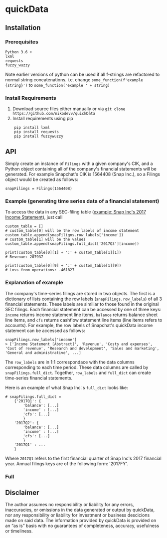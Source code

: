 # quickData
## Installation
### Prerequisites
```
Python 3.6 +
lxml
requests
fuzzy_wuzzy
```
Note earlier versions of python can be used if all f-strings are refactored to normal string concatenations. i.e. change `some_function(f'example {string}')` to `some_function('example ' + string)`
### Install Requirements
1. Download source files either manually or via `git clone https://github.com/nikodevv/quickData`
2. Install requirements using pip
```
	pip install lxml
	pip install requests
	pip install fuzzywuzzy
```

## API
Simply create an instance of `Filings` with a given company's CIK, and a Python object containing all of the company's financial statements will be generated. For example Snapchat's CIK is 1564408 (Snap Inc.), so a Filings object would be created as follows:
```
snapFilings = Filings(1564408)
```
### Example (generating time series data of a financial statement)
To access the data in any SEC-filing table ([example: Snap Inc's 2017 Income Statement](https://www.sec.gov/Archives/edgar/data/1564408/000156459017022434/R4.htm)), just call 
```
custom_table = [] 
# custom_table[0] will be the row labels of income statement
custom_table.append(snapFiligns.row_labels['income'])
# custom_table[1] will be the values
custom_table.append(snapFilings.full_dict['2017Q3'][income])

print(custom_table[0][1] + ':' + custom_table[1][1])
# Revenue: 207937

print(custom_table[0][9] + ':' + custom_table[1][9])
# Loss from operations: -461827
```

### Explanation of example
The company's time-series filings are stored in two objects.
The first is a dictionary of lists containing the row labels (`snapFilings.row_labels`) of all 3 financial statements. These labels are similiar to those found in the original SEC filings. Each financial statement can be accessed by one of three keys: `income` returns income statement line items, `balance` returns balance sheet line items, and `cfs` returns cashflow statement line items (line items refers to accounts). For example, the row labels of Snapchat's quickData income statement can be accessed as follows:
```
snapFilings.row_labels['income']
> ['Income Statement [Abstract]', 'Revenue', 'Costs and expenses', 'Cost of revenue', 'Research and development', 'Sales and marketing', 'General and administrative', ...]
```
The `row_labels` are in 1:1 correspondace with the data columns corresponding to each time period. These data columns are called by `snapFilings.full_dict`. Together, `row_labels` and `full_dict` can create time-series financial statements.

Here is an example of what Snap Inc.'s `full_dict` looks like:
```
# snapFilings.full_dict = 
	{'2017Q1': {
		'balance': [...]
		'income' : [...]
		'cfs': [...]
		}
	'2017Q2': {
		'balance': [...]
		'income' : [...]
		'cfs': [...]
		}
	'2017Q1' : ...
	}
```

Where `2017Q1` refers to the first financial quarter of Snap Inc's 2017 financial year. Annual filings keys are of the following form: '2017FY'.


### Full 

## Disclaimer
The author assumes no responsibility or liability for any errors, inaccuracies, or omissions in the data generated or output by quickData, nor any responsibility or liability for investment or business descicions made on said data. The information provided by quickData is provided on an “as is” basis with no guarantees of completeness, accuracy, usefulness or timeliness.